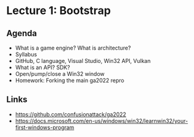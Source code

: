 # Lecture 1: Bootstrap

## Agenda

+ What is a game engine? What is architecture?
+ Syllabus
+ GitHub, C language, Visual Studio, Win32 API, Vulkan
+ What is an API? SDK?
+ Open/pump/close a Win32 window
+ Homework: Forking the main ga2022 repro

## Links

+ https://github.com/confusionattack/ga2022
+ https://docs.microsoft.com/en-us/windows/win32/learnwin32/your-first-windows-program
